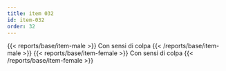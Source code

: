 ```yaml
---
title: item 032
id: item-032
order: 32
---
```

{{< reports/base/item-male >}}
  Con sensi di colpa
{{< /reports/base/item-male >}}
{{< reports/base/item-female >}}
  Con sensi di colpa
{{< /reports/base/item-female >}}